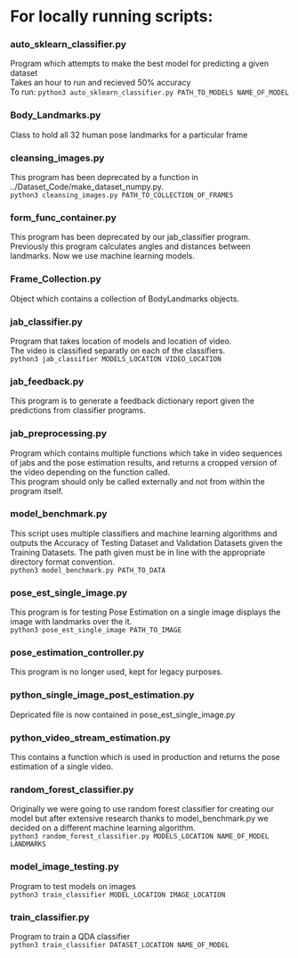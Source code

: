 # For locally running scripts:

### auto_sklearn_classifier.py
Program which attempts to make the best model for predicting a given dataset  
Takes an hour to run and recieved 50% accuracy  
To run:
`python3 auto_sklearn_classifier.py PATH_TO_MODELS NAME_OF_MODEL`

### Body_Landmarks.py
Class to hold all 32 human pose landmarks for a particular frame  

### cleansing_images.py
This program has been deprecated by a function in ../Dataset_Code/make_dataset_numpy.py.  
`python3 cleansing_images.py PATH_TO_COLLECTION_OF_FRAMES`

### form_func_container.py
This program has been deprecated by our jab_classifier program. Previously this program calculates angles and distances between landmarks. Now we use machine learning models.

### Frame_Collection.py
Object which contains a collection of BodyLandmarks objects.

### jab_classifier.py
Program that takes location of models and location of video.  
The video is classified separatly on each of the classifiers.  
`python3 jab_classifier MODELS_LOCATION VIDEO_LOCATION`

### jab_feedback.py
This program is to generate a feedback dictionary report given the predictions from classifier programs.

### jab_preprocessing.py
Program which contains multiple functions which take in video sequences of jabs and the pose estimation results, and returns a cropped version of the video depending on the function called.  
This program should only be called externally and not from within the program itself.

### model_benchmark.py
This script uses multiple classifiers and machine learning algorithms and outputs the Accuracy of Testing Dataset and Validation Datasets given the Training Datasets. The path given must be in line with the appropriate directory format convention.  
`python3 model_benchmark.py PATH_TO_DATA` 

### pose_est_single_image.py
This program is for testing Pose Estimation on a single image displays the image with landmarks over the it.   
`python3 pose_est_single_image PATH_TO_IMAGE` 

### pose_estimation_controller.py
This program is no longer used, kept for legacy purposes.

### python_single_image_post_estimation.py
Depricated file is now contained in pose_est_single_image.py

### python_video_stream_estimation.py
This contains a function which is used in production and returns the pose estimation of a single video.

### random_forest_classifier.py
Originally we were going to use random forest classifier for creating our model but after extensive research thanks to model_benchmark.py we decided on a different machine learning algorithm.  
`python3 random_forest_classifier.py MODELS_LOCATION NAME_OF_MODEL LANDMARKS`

### model_image_testing.py
Program to test models on images  
`python3 train_classifier MODEL_LOCATION IMAGE_LOCATION`

### train_classifier.py
Program to train a QDA classifier  
`python3 train_classifier DATASET_LOCATION NAME_OF_MODEL`
